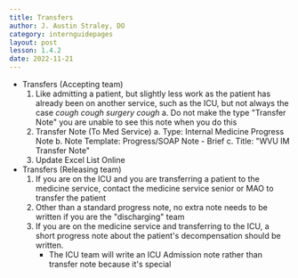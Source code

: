 ```yaml
---
title: Transfers
author: J. Austin Straley, DO
category: internguidepages
layout: post
lesson: 1.4.2
date: 2022-11-21
---
```


<html>
    <meta charset="UTF-8">
    <meta name="viewport" content="width=device-width, initial-scale=1">
    <link href="{{site.baseurl}}/assets/grid/bootstrap-grid.min.css" rel="stylesheet">
    <link href="{{site.baseurl}}/assets/grid/grid.css" rel="stylesheet">
    <link rel="stylesheet" href="{{site.baseurl}}/assets/gitbook/gitbook-plugin-fontsettings/website.css">
    <link rel="stylesheet" href="{{site.baseurl}}/assets/gitbook/gitbook-plugin-search-pro/search.css">
    <link rel="stylesheet" href="{{site.baseurl}}/assets/gitbook/gitbook-plugin-back-to-top-button/plugin.css">
    <link rel="stylesheet" href="{{site.baseurl}}/assets/gitbook/style.css">
    <link rel="stylesheet" href="{{site.baseurl}}/assets/gitbook/custom.css">
    <link rel="stylesheet" href="{{site.baseurl}}/assets/gitbook/rouge/{{ site.syntax_highlighter_style | default: 'colorful' }}.css">
    <meta name="HandheldFriendly" content="true"/>
    <meta name="viewport" content="width=device-width, initial-scale=1, user-scalable=no">
    <meta name="apple-mobile-web-app-capable" content="yes">
    <meta name="apple-mobile-web-app-status-bar-style" content="black">
    <link rel="apple-touch-icon-precomposed" sizes="152x152" href="{{site.baseurl}}/assets/gitbook/images/apple-touch-icon-precomposed-152.png">
    <link rel="shortcut icon" href="{{site.baseurl}}/{{site.favicon_path}}" type="image/x-icon">
</html>

- Transfers (Accepting team)
	1. Like admitting a patient, but slightly less work as the patient has already been on another service, such as the ICU, but not always the case *cough cough surgery cough*
		a. Do not make the type "Transfer Note" you are unable to see this note when you do this
	2. Transfer Note (To Med Service)
		a. Type: Internal Medicine Progress Note
		b. Note Template: Progress/SOAP Note - Brief
		c. Title: "WVU IM Transfer Note"
	3. Update Excel List Online
- Transfers (Releasing team)
	1. If you are on the ICU and you are transferring a patient to the medicine service, contact the medicine service senior or MAO to transfer the patient
	2. Other than a standard progress note, no extra note needs to be written if you are the "discharging" team
	3. If you are on the medicine service and transferring to the ICU, a short progress note about the patient's decompensation should be written.
        - The ICU team will write an ICU Admission note rather than transfer note because it's special